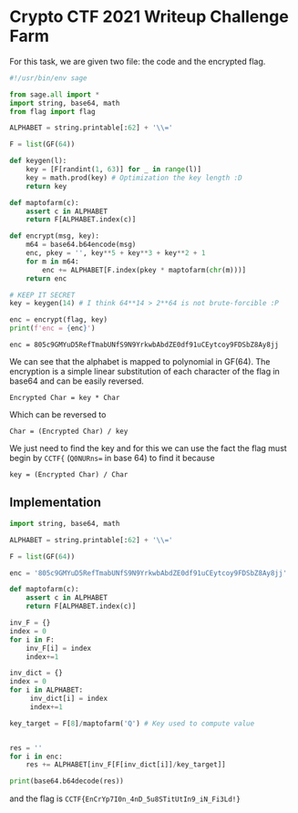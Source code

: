 # Crypto CTF 2021 Writeup Challenge Farm

For this task, we are given two file: the code and the encrypted flag.

```python
#!/usr/bin/env sage

from sage.all import *
import string, base64, math
from flag import flag

ALPHABET = string.printable[:62] + '\\='

F = list(GF(64))

def keygen(l):
	key = [F[randint(1, 63)] for _ in range(l)] 
	key = math.prod(key) # Optimization the key length :D
	return key

def maptofarm(c):
	assert c in ALPHABET
	return F[ALPHABET.index(c)]

def encrypt(msg, key):
	m64 = base64.b64encode(msg)
	enc, pkey = '', key**5 + key**3 + key**2 + 1
	for m in m64:
		enc += ALPHABET[F.index(pkey * maptofarm(chr(m)))]
	return enc

# KEEP IT SECRET 
key = keygen(14) # I think 64**14 > 2**64 is not brute-forcible :P

enc = encrypt(flag, key)
print(f'enc = {enc}')
```

```enc = 805c9GMYuD5RefTmabUNfS9N9YrkwbAbdZE0df91uCEytcoy9FDSbZ8Ay8jj```

We can see that the alphabet is mapped to polynomial in GF(64). The encryption is a simple linear substitution of each character of the flag in base64 and can be easily reversed.

```
Encrypted Char = key * Char
```

Which can be reversed to 

```
Char = (Encrypted Char) / key
```

We just need to find the key and for this we can use the fact the flag must begin by `CCTF{` (`Q0NURns=` in base 64) to find it because

```
key = (Encrypted Char) / Char
```

## Implementation

```python
import string, base64, math

ALPHABET = string.printable[:62] + '\\='

F = list(GF(64))

enc = '805c9GMYuD5RefTmabUNfS9N9YrkwbAbdZE0df91uCEytcoy9FDSbZ8Ay8jj'

def maptofarm(c):
	assert c in ALPHABET
	return F[ALPHABET.index(c)]

inv_F = {} 
index = 0                                                               
for i in F: 
    inv_F[i] = index 
    index+=1

inv_dict = {}
index = 0
for i in ALPHABET: 
     inv_dict[i] = index 
     index+=1

key_target = F[8]/maptofarm('Q') # Key used to compute value


res = ''                                                                  
for i in enc: 
    res += ALPHABET[inv_F[F[inv_dict[i]]/key_target]]

print(base64.b64decode(res))
```

and the flag is `CCTF{EnCrYp7I0n_4nD_5u8STitUtIn9_iN_Fi3Ld!}`

